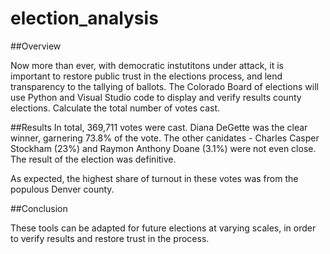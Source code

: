 # election_analysis

##Overview

Now more than ever, with democratic instutitons under attack, it is important to restore public trust in the elections process, and lend transparency to the tallying of ballots. The Colorado Board of elections will use Python and Visual Studio code to display and verify results county elections. 
Calculate the total number of votes cast.

##Results
In total, 369,711 votes were cast. Diana DeGette was the clear winner, garnering 73.8% of the vote. The other canidates - Charles Casper Stockham (23%) and Raymon Anthony Doane (3.1%) were not even close. The result of the election was definitive. 

As expected, the highest share of turnout in these votes was from the populous Denver county.

##Conclusion

These tools can be adapted for future elections at varying scales, in order to verify results and restore trust in the process. 

